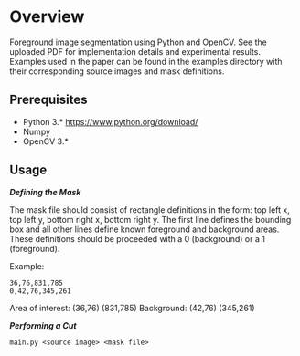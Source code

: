 # Overview
Foreground image segmentation using Python and OpenCV. See the uploaded PDF for implementation details and experimental results. Examples used in the paper can be found in the examples directory with their corresponding source images and mask definitions.

## Prerequisites
* Python 3.* https://www.python.org/download/
* Numpy
* OpenCV 3.*

## Usage

***Defining the Mask***

The mask file should consist of rectangle definitions in the form: top left x, top left y, bottom right x, bottom right y. The first line defines the bounding box and all other lines define known foreground and background areas. These definitions should be proceeded with a 0 (background) or a 1 (foreground).

Example:

	36,76,831,785
	0,42,76,345,261
	
Area of interest: (36,76) (831,785)
Background: (42,76) (345,261)


***Performing a Cut***

	main.py <source image> <mask file>

